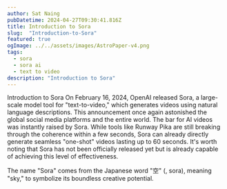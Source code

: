 ```yaml
---
author: Sat Naing
pubDatetime: 2024-04-27T09:30:41.816Z
title: Introduction to Sora
slug:  "Introduction-to-Sora"
featured: true
ogImage: ../../assets/images/AstroPaper-v4.png
tags:
  - sora
  - sora ai
  - text to video
description: "Introduction to Sora"
---
```


Introduction to Sora
On February 16, 2024, OpenAI released Sora, a large-scale model tool for "text-to-video," which generates videos using natural language descriptions. This announcement once again astonished the global social media platforms and the entire world. The bar for AI videos was instantly raised by Sora. While tools like Runway Pika are still breaking through the coherence within a few seconds, Sora can already directly generate seamless "one-shot" videos lasting up to 60 seconds. It's worth noting that Sora has not been officially released yet but is already capable of achieving this level of effectiveness.

The name "Sora" comes from the Japanese word "空" (, sora), meaning "sky," to symbolize its boundless creative potential.
